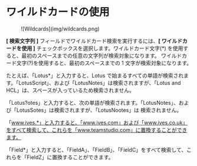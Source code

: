 # ワイルドカードの使用

<figure markdown="1">
  ![Wildcards](img/wildcards.png)
</figure>

**[ 検索文字列 ]** フィールドでワイルドカード検索を実行するには、**[ ワイルドカードを使用 ]** チェックボックスを選択します。ワイルドカード文字(*) を使用すると、最初のスペースまでの任意の文字列が検索対象になります。 ワイルドカード文字(?)を使用すると、最初のスペースまでの 1 文字が検索対象になります。

たとえば、「Lotus*」と入力すると、Lotus で始まるすべての単語が検索されます。「LotusScript」、および「LotusNotes」は検索されますが、「Lotus and HCL」は、スペースが入っているため検索されません。

「Lotus?otes」と入力すると、次の単語が検索されます。「LotusNotes」、および「LotusSotes」は検索されますが、「LotusNootes」は 検索されません。

「www.ives.*」と入力すると、「www.ives.com」および「www.ives.co.uk」をすべて検索して、これらを「www.teamstudio.com」に置換することができます。

「Field*」と入力すると、「FieldA」、「FieldB」、「FieldC」をすべて検索して、これらを「FieldZ」に置換することができます。